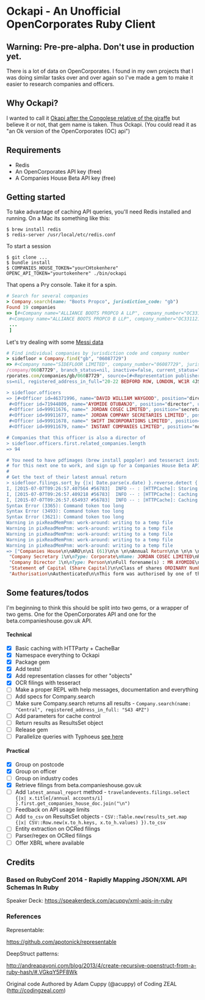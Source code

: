# Ockapi - An Unofficial OpenCorporates Ruby Client

## Warning: Pre-pre-alpha. Don't use in production yet.

There is a lot of data on OpenCorporates. I found in my own projects that
I was doing similar tasks over and over again so I've made a gem to make it
easier to research companies and officers.

## Why Ockapi?

I wanted to call it [Okapi after the Congolese relative of the giraffe](https://en.wikipedia.org/?title=Okapi)
but believe it or not, that gem name is taken. Thus Ockapi. (You could read it as "an Ok version of the OpenCorporates (OC) api")

## Requirements

* Redis
* An OpenCorporates API key (free)
* A Companies House Beta API key (free)

## Getting started

To take advantage of caching API queries, you'll need Redis installed and running.
On a Mac its something like this:

```
$ brew install redis
$ redis-server /usr/local/etc/redis.conf
```

To start a session
```
$ git clone ...
$ bundle install
$ COMPANIES_HOUSE_TOKEN="yourCHtokenhere" OPENC_API_TOKEN="yourtokenhere" ./bin/ockapi
```

That opens a Pry console. Take it for a spin.

```ruby
# Search for several companies
> Company.search(name: "Boots Propco", jurisdiction_code: "gb")
Found 19 companies
=> [#<Company name="ALLIANCE BOOTS PROPCO A LLP", company_number="OC331120", jurisdiction_code="gb", incorporation_date="2007-09-05", dissolution_date=nil, company_type="Limited Liability Partnership", registry_url="http://data.companieshouse.gov.uk/doc/company/OC331120", branch_status=nil, inactive=false, current_status="Active", created_at="2010-10-21T14:14:35+00:00", updated_at="2015-06-06T13:32:36+00:00", retrieved_at="2015-06-01T00:00:00+00:00", opencorporates_url="https://opencorporates.com/companies/gb/OC331120", previous_names=[], source=[#<Representation publisher="UK Companies House", url="http://xmlgw.companieshouse.gov.uk/", terms="UK Crown Copyright", retrieved_at="2015-06-01T00:00:00+00:00">], registered_address_in_full="SEDLEY PLACE 4TH FLOOR, 361 OXFORD STREET, LONDON, W1C 2JL">,
 #<Company name="ALLIANCE BOOTS PROPCO B LLP", company_number="OC331121", jurisdiction_code="gb", incorporation_date="2007-09-05", dissolution_date=nil, company_type="Limited Liability Partnership", registry_url="http://data.companieshouse.gov.uk/doc/company/OC331121", branch_status=nil, inactive=false, current_status="Active", created_at="2010-10-21T14:14:35+00:00", updated_at="2015-06-06T13:32:36+00:00", retrieved_at="2015-06-01T00:00:00+00:00", opencorporates_url="https://opencorporates.com/companies/gb/OC331121", previous_names=[], source=[#<Representation publisher="UK Companies House", url="http://xmlgw.companieshouse.gov.uk/", terms="UK Crown Copyright", retrieved_at="2015-06-01T00:00:00+00:00">], registered_address_in_full="SEDLEY PLACE 4TH FLOOR, 361 OXFORD STREET, LONDON, W1C 2JL">,
 ...
 ]
```

Let's try dealing with some [Messi data](https://www.globalwitness.org/archive/messis-alleged-tax-evasion-scheme-relied-hiding-owners-uk-and-other-companies/)
```ruby
# Find individual companies by jurisdiction code and company number
> sidefloor = Company.find("gb", "06087729")
=> #<Company name="SIDEFLOOR LIMITED", company_number="06087729", jurisdiction_code="gb", incorporation_date="2007-02-07", dissolution_date=nil, company_type="Private Limited Company", registry_url="http://data.companieshouse.gov.uk/doc
/company/06087729", branch_status=nil, inactive=false, current_status="Active", created_at="2010-10-23T07:29:07+00:00", updated_at="2015-06-16T18:26:31+00:00", retrieved_at="2015-06-01T00:00:00+00:00", opencorporates_url="https://openco
rporates.com/companies/gb/06087729", source=[#<Representation publisher="UK Companies House", url="http://xmlgw.companieshouse.gov.uk/", terms="UK Crown Copyright", retrieved_at="2015-06-01T00:00:00+00:00">], agent_name=nil, agent_addre
ss=nil, registered_address_in_full="20-22 BEDFORD ROW, LONDON, WC1R 4JS", alternative_names=[], ... >

> sidefloor.officers
=> [#<Officer id=46371996, name="DAVID WILLIAM WAYGOOD", position="director", uid=nil, start_date="2007-03-20", end_date="2013-04-27", opencorporates_url="https://opencorporates.com/officers/46371996">,
 #<Officer id=71944809, name="AYOMIDE OTUBANJO", position="director", uid=nil, start_date="2013-05-28", end_date=nil, opencorporates_url="https://opencorporates.com/officers/71944809">,
 #<Officer id=99911676, name=" JORDAN COSEC LIMITED", position="secretary", uid=nil, start_date="2009-02-02", end_date=nil, opencorporates_url="https://opencorporates.com/officers/99911676">,
 #<Officer id=99911677, name=" JORDAN COMPANY SECRETARIES LIMITED", position="secretary", uid=nil, start_date="2007-03-20", end_date="2009-02-02", opencorporates_url="https://opencorporates.com/officers/99911677">,
 #<Officer id=99911678, name=" SWIFT INCORPORATIONS LIMITED", position="nominated secretary", uid=nil, start_date="2007-02-07", end_date="2007-03-23", opencorporates_url="https://opencorporates.com/officers/99911678">,
 #<Officer id=99911679, name=" INSTANT COMPANIES LIMITED", position="nominated director", uid=nil, start_date="2007-02-07", end_date="2007-03-23", opencorporates_url="https://opencorporates.com/officers/99911679">]

# Companies that this officer is also a director of
> sidefloor.officers.first.related_companies.length
=> 94

# You need to have pdfimages (brew install poppler) and tesseract installed
# for this next one to work, and sign up for a Companies House Beta API key
#
# Get the text of their latest annual return
> sidefloor.filings.sort_by {|x| Date.parse(x.date) }.reverse.detect {|x| x.title[/annual return/i] }.get_companies_house_doc
I, [2015-07-07T09:26:57.407564 #56783]  INFO -- : [HTTPCache]: Storing good response in cache for https://api.companieshouse.gov.uk/company/06087729/filing-history - "62e6f115dac9d14f09933b8c54fc28fe"
I, [2015-07-07T09:26:57.409218 #56783]  INFO -- : [HTTPCache]: Caching off for https://document-api.companieshouse.gov.uk/document/20RR4YVpG05LHXqBkNOQEBN3_S1Ij1Wg40VANvV1znU - "941f145143a3a3c06f832e94810edaf5"
I, [2015-07-07T09:26:57.654937 #56783]  INFO -- : [HTTPCache]: Caching off for https://document-api.companieshouse.gov.uk/document/20RR4YVpG05LHXqBkNOQEBN3_S1Ij1Wg40VANvV1znU/content - "84fbad264983fd4576049426a181f282"
Syntax Error (3365): Command token too long
Syntax Error (3493): Command token too long
Syntax Error (3621): Command token too long
Warning in pixReadMemPnm: work-around: writing to a temp file
Warning in pixReadMemPnm: work-around: writing to a temp file
Warning in pixReadMemPnm: work-around: writing to a temp file
Warning in pixReadMemPnm: work-around: writing to a temp file
Warning in pixReadMemPnm: work-around: writing to a temp file
=> ["Companies House\n\nARO\n\n1 (61)\n\n \n\nAnnual Return\n\n \n\n \n\n \n\n \n\n \n\n \n\n \n\n \n\n \n\n \n\n \n\n \n\n \n\n \n\n \n\nReceived for ﬁling in Electronic Format on the: 06/08/2014 X3DP36ET\nCompany Name: Sidefloor Limited\nCompany Number: 06087729\n\nDate of this return:\n\nSIC codes:\n\nCompany Type:\n\nSituation of Registered\nOﬁice:\n\n06/08/2014\n\n93199\n\nPrivate company limited by shares\n\n20—22 BEDFORD ROW\nLONDON\n\nUNITED KINGDOM\nWC 1R 4J S\n\nOfﬁcers of the company\n\nElectronically Filed Document for Company Number: 06087729\n\nPage: 1\n\n",
 "Company Secretary 1\n\nType: Corporate\nName: JORDAN COSEC LIMITED\nRegistered or\nprincipal address: 21 ST THOMAS STREET\nBRISTOL\nUNITED KINGDOM\nBS1 (U S\n\nEuropean Economic Area (EEA) Company\n\nRegister Location: ENGLAND & WALES\nRegistration Number: 06412777\n\nElectronically Filed Document for Company Number: 06087729 Page:2\n\n",
 "Company Director 1\n\nType: Person\n\nFull forename(s) : MR AYOMIDE\n\nSurname: OTUBANJO\n\nFormer names:\n\nService Address: 85—87 BAYHAM STREET\nLONDON\nUNITED KINGDOM\nNW 1 0AG\n\nCountry/State Usually Resident: UNITED KINGDOM\n\nDate of Birth: 06/08/1963 Nationality: BRITISH\nOccupation: CHARTERED CERTIFIED\nACCOUNTANT\n\nElectronically Filed Document for Company Number: 06087729 Page:3\n\n",
 "Statement of Capital (Share Capital)\n\nClass of shares ORDINARY Number allotted 1\nAggregate nominal 1\nCurrency GBP value\n\nAmount paid per share 0\n\nAmount unpaid per share 1\n\nPrescribed particulars\n\nVOTING RIGHTS SHARES RANK EQUALLY FOR VOTING PURPOSES. ON A SHOW OF HANDS EACH MEMBER\nSHALL HAVE ONE VOTE AND ON A POLL EACH MEMBER SHALL HAVE ONE VOTE PER SHARE HELD.\nDIVIDEND RIGHTS EACH SHARE RANKS EQUALLY FOR ANY DIVIDEND DECLARED. DISTRIBUTION RIGHTS\nON A WINDING UP EACH SHARE RANKS EQUALLY FOR ANY DISTRIBUTION MADE ON A WINDING UP.\nREDEEMABLE SHARES THE SHARES ARE NOT REDEEMABLE.\n\nStatement of Capital (Totals)\n\nCurrency GBP Total number\nof shares\n\nTotal aggregate\nnominal value\n\nFull Details of Shareholders\n\nThe details below relate to individuals / corporate bodies that were shareholders as at 06/08/2014\nor that had ceased to be shareholders since the made up date of the previous Annual Return\n\nA full list of shareholders for the company are shown below\n\n \n\nShareholding I ; 0 ORDIVARY shares held as at the date of this return\nName: BEDFORD NO.3 LIMITED\n\nShareholding 2 ; 0 ORDIVARY shares held as at the date of this return\nName: BEDFORD NOMINEES (UK) LTD.\n\nShareholding 3 ; 1 ORDIVARY shares held as at the date of this return\nName: ECCLESTARN LTD\n\nShareholding 4 ; 0 ORDIVARY shares held as at the date of this return\nName: INSTANT COMPANIES LIMITED\n\nShareholding 5 ; 0 ORDIVARY shares held as at the date of this return\nName: MR AYOMIDE OTUBANJO\n\nElectronically Filed Document for Company Number: 06087729 Page-4\n\n",
 "Authorisation\nAuthenticated\n\nThis form was authorised by one of the following:\n\nDirector, Secretary, Person Authorised, Charity Commission Receiver and Manager, CIC Manager, Judicial Factor.\n\nEnd of Electronically Filed Document for Company Number: 06087729 Page:5\n\n"]
```

## Some features/todos

I'm beginning to think this should be split into two gems, or a wrapper of two gems. One for the OpenCorporates API and one for the beta.companieshouse.gov.uk API.

#### Technical
- [x] Basic caching with HTTParty + CacheBar
- [x] Namespace everything to Ockapi
- [x] Package gem
- [x] Add tests!
- [x] Add representation classes for other "objects"
- [x] OCR filings with tesseract
- [ ] Make a proper REPL with help messages, documentation and everything
- [ ] Add specs for Company.search
- [ ] Make sure Company.search returns all results - `Company.search(name: "Central", registered_address_in_full: "S43 4PZ")`
- [ ] Add parameters for cache control
- [ ] Return results as ResultsSet object
- [ ] Release gem
- [ ] Parallelize queries with Typhoeus [see here](https://github.com/xavriley/cosy-companies/blob/master/app.rb#L144)

#### Practical
- [x] Group on postcode
- [x] Group on officer
- [ ] Group on industry codes
- [x] Retrieve filings from beta.companieshouse.gov.uk
- [ ] Add `latest_annual_report` method - `travelandevents.filings.select {|x| x.title[/annual accounts/i] }.first.get_companies_house_doc.join("\n")`
- [ ] Feedback on API usage limits
- [ ] Add `to_csv` on ResultsSet objects - `CSV::Table.new(results_set.map {|x| CSV::Row.new(x.to_h.keys, x.to_h.values) }).to_csv`
- [ ] Entity extraction on OCRed filings
- [ ] Parser/regex on OCRed filings
- [ ] Offer XBRL where available

## Credits

### Based on RubyConf 2014 - Rapidly Mapping JSON/XML API Schemas In Ruby

Speaker Deck: https://speakerdeck.com/acuppy/xml-apis-in-ruby

### References

Representable:

https://github.com/apotonick/representable

DeepStruct patterns:

http://andreapavoni.com/blog/2013/4/create-recursive-openstruct-from-a-ruby-hash/#.VGkqY5PF8Wk

Original code Authored by Adam Cuppy (@acuppy) of Coding ZEAL (http://codingzeal.com)
